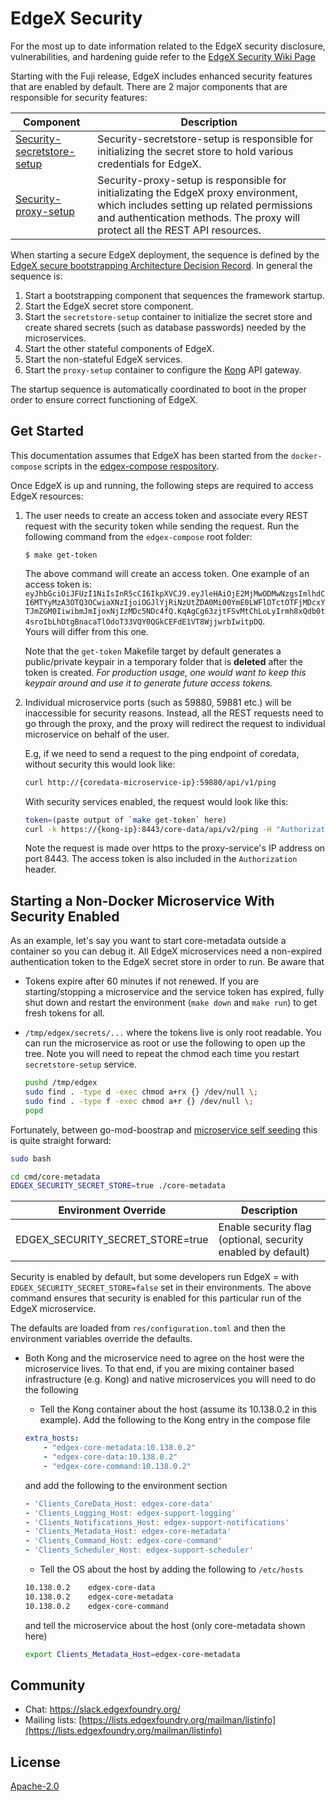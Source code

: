 # EdgeX Security

For the most up to date information related to the EdgeX security disclosure, vulnerabilities, and hardening guide refer to the [EdgeX Security Wiki Page](https://wiki.edgexfoundry.org/display/FA/Security)

Starting with the Fuji release, EdgeX includes enhanced security features that are enabled by default.
There are 2 major components that are responsible for security features:

| Component  | Description  |
|---|---|
|  [Security-secretstore-setup](cmd/security-secretstore-setup/README.md) | Security-secretstore-setup is responsible for initializing the secret store to hold various credentials for EdgeX.  |
| [Security-proxy-setup](cmd/security-proxy-setup/README.md)  | Security-proxy-setup is responsible for initializating the EdgeX proxy environment, which includes setting up related permissions and authentication methods. The proxy will protect all the REST API resources.  |

When starting a secure EdgeX deployment, the sequence is defined by the
[EdgeX secure bootstrapping Architecture Decision Record](https://docs.edgexfoundry.org/2.0/design/adr/security/0009-Secure-Bootstrapping/).  In general the sequence is:

1. Start a bootstrapping component that sequences the framework startup.
1. Start the EdgeX secret store component.
1. Start the `secretstore-setup` container to initialize the secret store and create shared secrets (such as database passwords) needed by the microservices.
1. Start the other stateful components of EdgeX.
1. Start the non-stateful EdgeX services.
1. Start the `proxy-setup` container to configure the [Kong](https://konghq.com/) API gateway.

The startup sequence is automatically coordinated to boot in the proper order to ensure correct functioning of EdgeX.

## Get Started

This documentation assumes that EdgeX has been started from the
`docker-compose` scripts in the
[edgex-compose respository](https://github.com/edgexfoundry/edgex-compose).

Once EdgeX is up and running, the following steps are required to access EdgeX resources:

1. The user needs to create an access token and associate every REST request with the security token
   while sending the request.  Run the following command from the `edgex-compose` root folder:

    ```console
    $ make get-token
    ```

    The above command will create an access token. One example of an access token is:
    `eyJhbGciOiJFUzI1NiIsInR5cCI6IkpXVCJ9.eyJleHAiOjE2MjMwODMwNzgsImlhdCI6MTYyMzA3OTQ3OCwiaXNzIjoiOGJlYjRiNzUtZDA0Mi00YmE0LWFlOTctOTFjMDcxYTJmZGM0IiwibmJmIjoxNjIzMDc5NDc4fQ.KqAgCg63zjtFSvMtChLoLyIrmh8xQdb0t4sroIbLhOtgBnacaTlOdoT33VQY0QGkCEFdE1VT8WjjwrbIwitpDQ`.  
    Yours will differ from this one.

    Note that the `get-token` Makefile target by default generates a public/private keypair
    in a temporary folder that is **deleted** after the token is created.
    *For production usage, one would want to keep this keypair around
    and use it to generate future access tokens.*

2. Individual microservice ports (such as 59880, 59881 etc.) will be inaccessible for security reasons.
Instead, all the REST requests need to go through the proxy, and the proxy will redirect the request to individual microservice on behalf of the user.

    E.g, if we need to send a request to the ping endpoint of coredata, without security this would look like:

    ```sh
    curl http://{coredata-microservice-ip}:59880/api/v1/ping
    ```

    With security services enabled, the request would look like this:

    ```sh
    token=(paste output of `make get-token` here)
    curl -k https://{kong-ip}:8443/core-data/api/v2/ping -H "Authorization: Bearer $token"
    ```

   Note the request is made over https to the proxy-service's IP address on port 8443.  The access token is also
   included in the `Authorization` header.

## Starting a Non-Docker Microservice With Security Enabled

As an example, let's say you want to start core-metadata outside a container so you can debug it. 
All EdgeX microservices need a non-expired authentication token to the EdgeX secret store in order to run.
Be aware that

* Tokens expire after 60 minutes if not renewed. If you are starting/stopping a microservice and the service token has expired, fully shut down and restart the environment (`make down` and `make run`) to get fresh tokens for all.
* `/tmp/edgex/secrets/...` where the tokens live is only root readable. You can run the microservice as root or use the following to open up the tree. Note you will need to repeat the chmod each time you restart `secretstore-setup` service.

    ```sh
    pushd /tmp/edgex
    sudo find . -type d -exec chmod a+rx {} /dev/null \;
    sudo find . -type f -exec chmod a+r {} /dev/null \;
    popd
    ```

Fortunately, between go-mod-boostrap and [microservice self seeding](https://github.com/edgexfoundry/edgex-docs/blob/master/docs_src/design/adr/0005-Service-Self-Config.md) this is quite straight forward:

```sh
sudo bash

cd cmd/core-metadata
EDGEX_SECURITY_SECRET_STORE=true ./core-metadata
```

| Environment Override  | Description  |
|---|---|
| EDGEX_SECURITY_SECRET_STORE=true | Enable security flag (optional, security enabled by default) |

Security is enabled by default, but some developers run EdgeX =
with `EDGEX_SECURITY_SECRET_STORE=false` set in their environments.
The above command ensures that security is enabled for this particular run of the EdgeX microservice.

The defaults are loaded from `res/configuration.toml` and then the environment variables override the defaults.

* Both Kong and the microservice need to agree on the host were the microservice lives. To that end, if you are mixing container based infrastructure (e.g. Kong) and native microservices you will need to do the following
  * Tell the Kong container about the host (assume its 10.138.0.2 in this example). Add the following to the Kong entry in the compose file
  
  ```yaml
  extra_hosts:
      - "edgex-core-metadata:10.138.0.2"
      - "edgex-core-data:10.138.0.2"
      - "edgex-core-command:10.138.0.2"
  ```

  and add the following to the environment section

  ```yaml
  - 'Clients_CoreData_Host: edgex-core-data'
  - 'Clients_Logging_Host: edgex-support-logging'
  - 'Clients_Notifications_Host: edgex-support-notifications'
  - 'Clients_Metadata_Host: edgex-core-metadata'
  - 'Clients_Command_Host: edgex-core-command'
  - 'Clients_Scheduler_Host: edgex-support-scheduler'
  ```

  * Tell the OS about the host by adding the following to `/etc/hosts`

  ```sh
  10.138.0.2    edgex-core-data
  10.138.0.2    edgex-core-metadata
  10.138.0.2    edgex-core-command
  ```

  and tell the microservice about the host (only core-metadata shown here)

  ```sh
  export Clients_Metadata_Host=edgex-core-metadata
  ```

## Community

* Chat: <https://slack.edgexfoundry.org/>
* Mailing lists: [https://lists.edgexfoundry.org/mailman/listinfo](https://lists.edgexfoundry.org/mailman/listinfo)

## License

[Apache-2.0](LICENSE)
